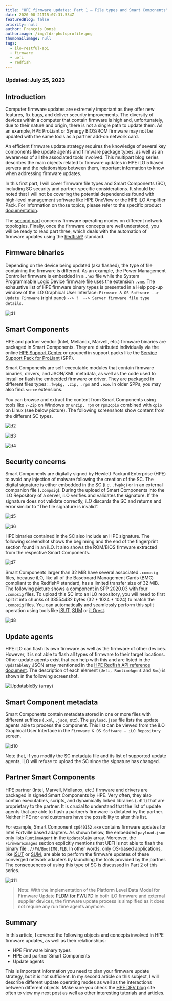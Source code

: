 ```yaml
---
title: "HPE firmware updates: Part 1 – File types and Smart Components"
date: 2020-08-21T15:07:31.534Z
featuredBlog: false
priority: null
author: François Donzé
authorimage: /img/fdz-photoprofile.png
thumbnailimage: null
tags:
  - ilo-restful-api
  - firmware
  - uefi
  - redfish
---
```

### Updated: July 25, 2023

## Introduction

Computer firmware updates are extremely important as they offer new features, fix bugs, and deliver security improvements. The diversity of devices within a computer that contain firmware is high and, unfortunately, due to their nature and origin, there is not a single path to update them. As an example, HPE ProLiant or Synergy BIOS/ROM firmware may not be updated with the same tools as a partner add-on network card.

An efficient firmware update strategy requires the knowledge of several key components like update agents and firmware package types, as well as an awareness of all the associated tools involved. This multipart blog series describes the main objects related to firmware updates in HPE iLO 5 based servers and the relationships between them, important information to know when addressing firmware updates.

In this first part, I will cover firmware file types and Smart Components (SC), including SC security and partner-specific considerations. It should be noted that I will not be covering the potential dependencies found with high-level management software like HPE OneView or the HPE iLO Amplifier Pack. For information on those topics, please refer to the specific product [documentation](http://www.hpe.com/support/hpesc).

The [second part](/blog/hpe-firmware-updates-part-2-interaction-in-operating-modes) concerns firmware operating modes on different network topologies. Finally, once the firmware concepts are well understood, you will be ready to read part three, which deals with the automation of firmware updates using the [Redfish®](https://redfish.dmtf.org/) standard.

## Firmware binaries

Depending on the device being updated (aka flashed), the type of file containing the firmware is different. As an example, the Power Management Controller firmware is embedded in a `.hex` file while the System Programmable Logic Device firmware file uses the extension `.vme`. The exhaustive list of HPE firmware binary types is presented in a Help pop-up window of the iLO Graphical User Interface: `Firmware & OS Software --> Update Firmware` (right pane) `--> ? 
 --> Server firmware file type details`.

![d1](https://hpe-developer-portal.s3.amazonaws.com/uploads/media/2020/7/d1-1598025868664.png)

## Smart Components

HPE and partner vendor (Intel, Mellanox, Marvell, etc.) firmware binaries are packaged in Smart Components. They are distributed individually via the online [HPE Support Center](https://support.hpe.com/hpesc/public/home/) or grouped in support packs like the [Service Support Pack for ProLiant](http://www.hpe.com/servers/spp) (SPP).

Smart Components are self-executable modules that contain firmware binaries, drivers, and JSON/XML metadata, as well as the code used to install or flash the embedded firmware or driver. They are packaged in different files types: `.fwpkg, .zip, .rpm` and `.exe`. In older SPPs, you may also find`.scexe` extensions.

You can browse and extract the content from Smart Components using tools like `7-Zip` on Windows or `unzip, rpm` or `rpm2cpio` combined with `cpio` on Linux (see below picture). The following screenshots show content from the different SC types.

![d2](https://hpe-developer-portal.s3.amazonaws.com/uploads/media/2020/7/d2-1598025876858.png)

![d3](https://hpe-developer-portal.s3.amazonaws.com/uploads/media/2020/7/d3-1598025882328.png)

![d4](https://hpe-developer-portal.s3.amazonaws.com/uploads/media/2020/7/d4-1598025888854.png)

## Security concerns

Smart Components are digitally signed by Hewlett Packard Enterprise (HPE) to avoid any injection of malware following the creation of the SC. The digital signature is either embedded in the SC (i.e. `.fwpkg`) or in an external companion file (`.compsig`). During the upload of Smart Components into the iLO Repository of a server, iLO verifies and validates the signature. If the signature does not validate correctly, iLO discards the SC and returns and error similar to “The file signature is invalid”.

![d5](https://hpe-developer-portal.s3.amazonaws.com/uploads/media/2020/7/d5-1598025894853.png)

![d6](https://hpe-developer-portal.s3.amazonaws.com/uploads/media/2020/7/d6-1598025903184.png)

HPE binaries contained in the SC also include an HPE signature. The following screenshot shows the beginning and the end of the fingerprint section found in an iLO. It also shows the ROM/BIOS firmware extracted from the respective Smart Components. 

![d7](https://hpe-developer-portal.s3.amazonaws.com/uploads/media/2020/7/d7-1598025910403.png)

Smart Components larger than 32 MiB have several associated `.compsig` files, because iLO, like all of the Baseboard Management Cards (BMC) compliant to the Redfish® standard, has a limited transfer size of 32 MiB. The following picture shows a component in SPP 2020.03 with four `.compsig` files. To upload this SC into an iLO repository, you will need to first split it into chunks of 33554432 bytes (32 \* 1024 \* 1024) to match the `.compsig` files. You can automatically and seamlessly perform this split operation using tools like [iSUT](https://h20195.www2.hpe.com/V2/getpdf.aspx/4AA4-6947ENW.pdf), [SUM](https://support.hpe.com/hpesc/public/docDisplay?docId=a00097903en_us) or [iLOrest](http://hpe.com/info/resttool).

![d8](https://hpe-developer-portal.s3.amazonaws.com/uploads/media/2020/7/d8-1598025918145.png)

## Update agents

HPE iLO can flash its own firmware as well as the firmware of other devices. However, it is not able to flash all types of firmware to their target locations. Other update agents exist that can help with this and are listed in the `UpdatableBy` JSON array mentioned in the [HPE Redfish API reference document](https://servermanagementportal.ext.hpe.com/docs/redfishservices/ilos/ilo6/ilo6_145/ilo6_hpe_resourcedefns145/#updatableby-array). The description of each element (`Uefi, RuntimeAgent` and `Bmc`) is shown in the following screenshot.

![UpdatableBy (array)](/img/8-updatablebyarray.png)

## Smart Component metadata

Smart Components contain metadata stored in one or more files with different suffixes (`.xml`, `.json`, etc). The `payload.json` file lists the update agents able to process the component. This list can be viewed from the iLO Graphical User Interface in the `Firmware & OS Software – iLO Repository` screen.

![d10](https://hpe-developer-portal.s3.amazonaws.com/uploads/media/2020/7/d10-1598025933118.png)

Note that, if you modify the SC metadata file and its list of supported update agents, iLO will refuse to upload the SC since the signature has changed.

## Partner Smart Components

HPE partner (Intel, Marvell, Mellanox, etc.) firmware and drivers are packaged in signed Smart Components by HPE. Very often, they also contain executables, scripts, and dynamically linked libraries (`.dll`) that are proprietary to the partner. It is crucial to understand that the list of update agents that are able to flash a partner’s firmware is dictated by the partner. Neither HPE nor end customers have the possibility to alter this list.

For example, Smart Component `cp040152.exe` contains firmware updates for Intel Fortville based adapters. As shown below, the embedded `payload.json` only lists `RuntimeAgent` in the `UpdatableBy` array. Moreover, the `FirmwareImages` section explicitly mentions that UEFI is not able to flash the binary file `.//FW/BootIMG.FLB`. In other words, only OS-based applications, like [iSUT](https://h20195.www2.hpe.com/V2/getpdf.aspx/4AA4-6947ENW.pdf) or [SUM](https://support.hpe.com/hpesc/public/docDisplay?docId=a00097903en_us), are able to perform the firmware updates of these converged network adapters by launching the tools provided by the partner. The consequences of using this type of SC is discussed in Part 2 of this series.

![d11](https://hpe-developer-portal.s3.amazonaws.com/uploads/media/2020/7/d11-1598025939128.png)

> Note: With the implementation of the Platform Level Data Model for Firmware Update [PLDM for FWUPD](/blog/benefits-of-the-platform-level-data-model-for-firmware-update-standard/) in both iLO firmware and external supplier devices, the firmware update process is simplified as it does not require any run time agents anymore.

## Summary

In this article, I covered the following objects and concepts involved in HPE firmware updates, as well as their relationships:

* HPE Firmware binary types 
* HPE and partner Smart Components 
* Update agents 
      

This is important information you need to plan your firmware update strategy, but it is not sufficient. In my second article on this subject, I will describe different update operating modes as well as the interactions between different objects. Make sure you check the [HPE DEV blog](/blog) site often to view my next post as well as other interesting tutorials and articles.